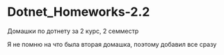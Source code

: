 # Dotnet_Homeworks-2.2
Домашки по дотнету за 2 курс, 2 семместр

Я не помню на что была вторая домашка, поэтому добавил все сразу
